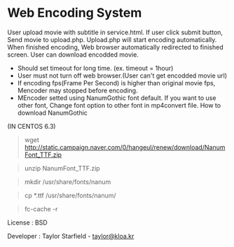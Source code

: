 <h1>Web Encoding System</h1>

User upload movie with subtitle in service.html.
If user click submit button, Send movie to upload.php.
Upload.php will start encoding automatically.
When finished encoding, Web browser automatically redirected to finished screen.
User can download encodded movie.

+ Should set timeout for long time. (ex. timeout = 1hour)
+ User must not turn off web browser.(User can't get encodded movie url)
+ If encoding fps(Frame Per Second) is higher than original movie fps, Mencoder may stopped before encoding.
+ MEncoder setted using NanumGothic font default. If you want to use other font, Change font option to other font in mp4convert file.
How to download NanumGothic 

(IN CENTOS 6.3)
> wget http://static.campaign.naver.com/0/hangeul/renew/download/NanumFont_TTF.zip

> unzip NanumFont_TTF.zip

> mkdir /usr/share/fonts/nanum

> cp *.ttf /usr/share/fonts/nanum/

> fc-cache -r



License : BSD

Developer : Taylor Starfield - taylor@kloa.kr
